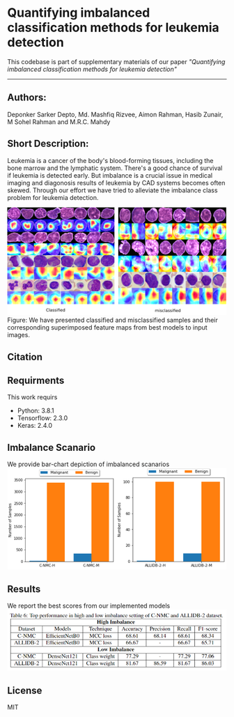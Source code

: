 # Quantifying imbalanced classification methods for leukemia detection 

This codebase is part of supplementary materials of our paper *"Quantifying imbalanced classification methods for leukemia detection"*
***
## Authors: 
Deponker Sarker Depto, Md. Mashfiq Rizvee, Aimon Rahman, Hasib Zunair, M Sohel Rahman and M.R.C. Mahdy

## Short Description: 
Leukemia is a cancer of the body's blood-forming tissues, including the bone marrow and the lymphatic system. There's a good chance of survival if leukemia is detected early. But imbalance is a crucial issue in medical imaging and diagonosis results of leukemia by CAD systems becomes often skewed. Through our effort we have tried to alleviate the imbalance class problem for leukemia detection.

<img src="media/New Project.png" width="">
Figure: We have presented classified and misclassified samples and their corresponding superimposed feature maps from best models to input images.

## Citation


## Requirments
This work requirs
- Python:     3.8.1
- Tensorflow: 2.3.0
- Keras:      2.4.0

## Imbalance Scanario
We provide bar-chart depiction of imbalanced scanarios
![Imbalance scanario](media/bar-char-imbl.png)


## Results
We report the best scores from our implemented models
![Results of best models](media/results.png)

## License
MIT

